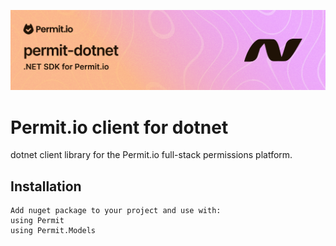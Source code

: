 ﻿![NET.png](imgs/NET.png)
# Permit.io client for dotnet

dotnet client library for the Permit.io full-stack permissions platform.

## Installation
```
Add nuget package to your project and use with:
using Permit
using Permit.Models
```
